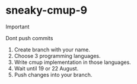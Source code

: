 # sneaky-cmup-9

> [!IMPORTANT] 
> Dont push commits
1. Create branch with your name.
2. Choose 3 programming languages.
3. Write cmup implementation in those languages.
4. Wait until 19 or 22 August.
5. Push changes into your branch.
